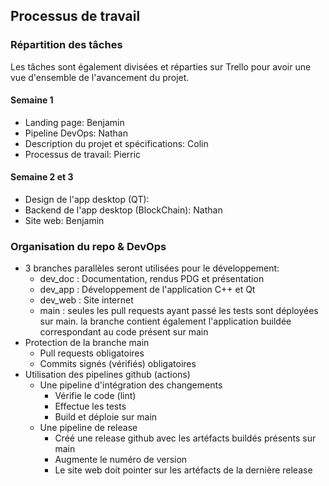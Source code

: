## Processus de travail 

### Répartition des tâches
Les tâches sont également divisées et réparties sur Trello pour avoir une vue d'ensemble
de l'avancement du projet.

#### Semaine 1
- Landing page: Benjamin
- Pipeline DevOps: Nathan
- Description du projet et spécifications: Colin
- Processus de travail: Pierric

#### Semaine 2 et 3
- Design de l'app desktop (QT):
- Backend de l'app desktop (BlockChain): Nathan
- Site web: Benjamin

### Organisation du repo & DevOps

* 3 branches parallèles seront utilisées pour le développement:
    * dev_doc : Documentation, rendus PDG et présentation
    * dev_app : Développement de l'application C++ et Qt
    * dev_web : Site internet
    * main : seules les pull requests ayant passé les tests sont déployées sur main. 
    la branche contient également l'application buildée correspondant au code présent sur main
* Protection de la branche main
    * Pull requests obligatoires
    * Commits signés (vérifiés) obligatoires
* Utilisation des pipelines github (actions)
    * Une pipeline d'intégration des changements
        * Vérifie le code (lint)
        * Effectue les tests
        * Build et déploie sur main
    * Une pipeline de release
        * Créé une release github avec les artéfacts buildés présents sur main
        * Augmente le numéro de version
        * Le site web doit pointer sur les artéfacts de la dernière release

